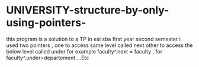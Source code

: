 # UNIVERSITY-structure-by-only-using-pointers-
this program is a solution to a TP in esi sba first year second semester i used two pointers , one to access same level called next other to access the below level called under for example faculty^.next = faculty , for faculty^.under=departement ...Etc 
